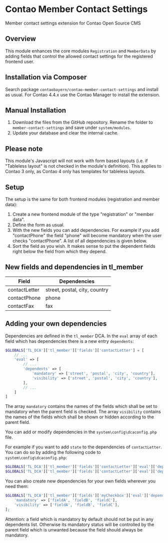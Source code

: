 # Contao Member Contact Settings

Member contact settings extension for Contao Open Source CMS


## Overview

This module enhances the core modules `Registration` and `MemberData` by adding fields that
control the allowed contact settings for the registered frontend user.

## Installation via Composer

Search package `contaobayern/contao-member-contact-settings` and install as usual.
For Contao 4.4.x use the Contao Manager to install the extension.


## Manual Installation

1. Download the files from the GitHub repository. Rename the folder to `member-contact-settings`
and save under `system/modules`.
2. Update your database and clear the internal cache.


## Please note

This module's Javascript will not work with form based layouts (i.e. if  "Tableless layout" is
not checked in the module's definition). This applies to Contao 3 only, as Contao 4 only has
templates for tableless layouts.


## Setup

The setup is the same for both frontend modules (registration and member data):

1. Create a new frontend module of the type "registration" or "member data".
2. Define the form  as usual.
3. With the new fields you can add dependencies. For example if you add "contactPhone" the field
"phone" will become mandatory when the user checks "contactPhone". A list of all dependencies is given below.
4. Sort the field as you wish. It makes sense to put the dependent fields right below the field from which
they depend.


## New fields and dependencies in tl_member

| Field          | Dependencies  |
| -------------  | ------------- |
| contactLetter  | street, postal, city, country |
| contactPhone   | phone |
| contactFax     | fax   |


## Adding your own dependencies

Dependencies are defined in the `tl_member` DCA. In the `eval` array of each field which has dependencies
there is a new entry `dependents`:

```php
$GLOBALS['TL_DCA']['tl_member']['fields']['contactLetter'] = [
    // ...
    'eval' => [
        // ...
        'dependents' => [
            'mandatory' => ['street', 'postal', 'city', 'country'],
            'visibility' => ['street', 'postal', 'city', 'country'],
        ],
        // ...
    ]
]
```

The array `mandatory` contains the names of the fields which shall be set to mandatory when the parent
field is checked. The array `visibility` contains the names of the fields which shall be shown or hidden
according to the parent field.

You can add or modify dependencies in the `system\config\dcaconfig.php` file.

For example if you want to add `state` to the dependencies of `contactLetter`. You can do so by adding
the following code to `system\config\dcaconfig.php`:

```php
$GLOBALS['TL_DCA']['tl_member']['fields']['contactLetter']['eval']['dependents']['mandatory'][] = 'state';
$GLOBALS['TL_DCA']['tl_member']['fields']['contactLetter']['eval']['dependents']['visibility'][] = 'state';
```

You can also create new dependencies for your own fields wherever you need them:
```php
$GLOBALS['TL_DCA']['tl_member']['fields']['myCheckbox']['eval']['dependents'] = [
    'mandatory' => ['fieldA', 'fieldB', 'fieldC'],
    'visibility' => ['fieldA', 'fieldB', 'fieldC'],
];
```

Attention: a field which is mandatory by default should not be put in any dependents list. Otherwise
its mandatory status will be controlled by the parent field which is unwanted because the field should
always be mandatory.
